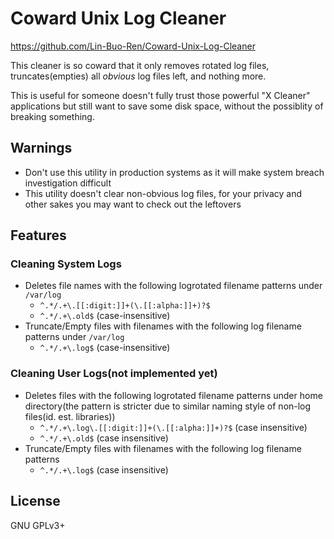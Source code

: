 # Coward Unix Log Cleaner
<https://github.com/Lin-Buo-Ren/Coward-Unix-Log-Cleaner>

This cleaner is so coward that it only removes rotated log files, truncates(empties) all *obvious* log files left, and nothing more.

This is useful for someone doesn't fully trust those powerful "X Cleaner" applications but still want to save some disk space, without the possiblity of breaking something.

## Warnings
* Don't use this utility in production systems as it will make system breach investigation difficult
* This utility doesn't clear non-obvious log files, for your privacy and other sakes you may want to check out the leftovers

## Features
### Cleaning System Logs
* Deletes file names with the following logrotated filename patterns under `/var/log`
	- `^.*/.+\.[[:digit:]]+(\.[[:alpha:]]+)?$`
	- `^.*/.+\.old$` (case-insensitive)
* Truncate/Empty files with filenames with the following log filename patterns under `/var/log`
	- `^.*/.+\.log$` (case-insensitive)

### Cleaning User Logs(not implemented yet)
* Deletes files with the following logrotated filename patterns under home directory(the pattern is stricter due to similar naming style of non-log files(id. est. libraries))
	- `^.*/.+\.log\.[[:digit:]]+(\.[[:alpha:]]+)?$` (case insensitive)
	- `^.*/.+\.old$` (case insensitive)
* Truncate/Empty files with filenames with the following log filename patterns
	- `^.*/.+\.log$` (case insensitive)

## License
GNU GPLv3+
